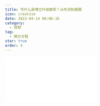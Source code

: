 ```yaml
---
title: 可什么是傅立叶级数呢？从热流到画圈
icon: creative
date: 2023-04-14 00:06:16
category:
  - 视频
tag:
  - 微分方程
star: true
order: 4
---
```



<div class="video-container">
  <iframe src="//player.bilibili.com/player.html?aid=312409940&bvid=BV11N411w7GT&cid=1094648365&page=1" scrolling="no" border="0" frameborder="no" framespacing="0" allowfullscreen="true"> </iframe>
</div>

